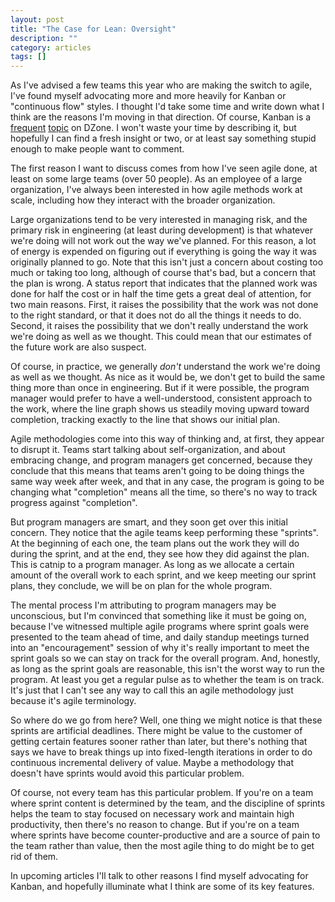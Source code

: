 ```yaml
---
layout: post
title: "The Case for Lean: Oversight"
description: ""
category: articles
tags: []
---
```


As I've advised a few teams this year who are making the switch to agile, I've
found myself advocating more and more heavily for Kanban or "continuous flow"
styles. I thought I'd take some time and write down what I think are the
reasons I'm moving in that direction. Of course, Kanban is a [frequent][1]
[topic][2] on DZone. I won't waste your time by describing it, but hopefully
I can find a fresh insight or two, or at least say something stupid enough to
make people want to comment.

[1]:https://dzone.com/articles/kanban-vs-scrum-vs-agile
[2]:https://dzone.com/articles/kanban-paradox

The first reason I want to discuss comes from how I've seen agile
done, at least on some large teams (over 50 people). As an employee
of a large organization, I've always been interested in how agile
methods work at scale, including how they interact with the broader
organization.

Large organizations tend to be very interested in managing risk, and the
primary risk in engineering (at least during development) is that whatever
we're doing will not work out the way we've planned. For this reason, a lot of
energy is expended on figuring out if everything is going the way it was
originally planned to go. Note that this isn't just a concern about costing too 
much or taking too long, although of course that's bad, but a concern that
the plan is wrong. A status report that indicates that the planned work was done
for half the cost or in half the time gets a great deal of attention, for two
main reasons. First, it raises the possibility that the work was not done to
the right standard, or that it does not do all the things it needs to do. Second,
it raises the possibility that we don't really understand the work we're doing as
well as we thought. This could mean that our estimates of the future work are
also suspect.

Of course, in practice, we generally *don't* understand the work we're doing as well
as we thought. As nice as it would be, we don't get to build the same thing more
than once in engineering. But if it were possible, the program manager would prefer to have
a well-understood, consistent approach to the work, where the line graph shows us
steadily moving upward toward completion, tracking exactly to the line that shows
our initial plan.

Agile methodologies come into this way of thinking and, at first, they appear
to disrupt it. Teams start talking about self-organization, and about embracing
change, and program managers get concerned, because they conclude that this
means that teams aren't going to be doing things the same way week after week,
and that in any case, the program is going to be changing what "completion"
means all the time, so there's no way to track progress against "completion".

But program managers are smart, and they soon get over this initial concern.
They notice that the agile teams keep performing these "sprints". At the
beginning of each one, the team plans out the work they will do during the
sprint, and at the end, they see how they did against the plan. This is catnip
to a program manager. As long as we allocate a certain amount of the overall
work to each sprint, and we keep meeting our sprint plans, they conclude, we
will be on plan for the whole program.

The mental process I'm attributing to program managers may be unconscious, but
I'm convinced that something like it must be going on, because I've witnessed
multiple agile programs where sprint goals were presented to the team ahead of
time, and daily standup meetings turned into an "encouragement" session of why
it's really important to meet the sprint goals so we can stay on track for the
overall program. And, honestly, as long as the sprint goals are reasonable, this
isn't the worst way to run the program. At least you get a regular pulse as to
whether the team is on track. It's just that I can't see any way to call this
an agile methodology just because it's agile terminology.

So where do we go from here? Well, one thing we might notice is that these sprints
are artificial deadlines. There might be value to the customer of getting certain
features sooner rather than later, but there's nothing that says we have to break
things up into fixed-length iterations in order to do continuous incremental
delivery of value. Maybe a methodology that doesn't have sprints would avoid this
particular problem.

Of course, not every team has this particular problem. If you're on a team where
sprint content is determined by the team, and the discipline of sprints helps the
team to stay focused on necessary work and maintain high productivity, then there's
no reason to change. But if you're on a team where sprints have become
counter-productive and are a source of pain to the team rather than value, then
the most agile thing to do might be to get rid of them.

In upcoming articles I'll talk to other reasons I find myself advocating for Kanban,
and hopefully illuminate what I think are some of its key features.

